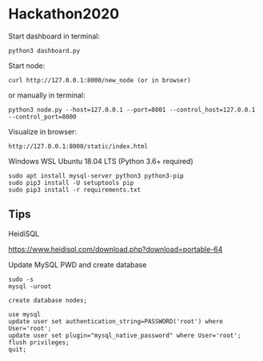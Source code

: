 # Hackathon2020


Start dashboard in terminal:

    python3 dashboard.py


Start node:

    curl http://127.0.0.1:8000/new_node (or in browser)

or manually in terminal:

    python3 node.py --host=127.0.0.1 --port=8001 --control_host=127.0.0.1 --control_port=8000

Visualize in browser:

    http://127.0.0.1:8000/static/index.html


Windows WSL Ubuntu 18.04 LTS (Python 3.6+ required)

    sudo apt install mysql-server python3 python3-pip
    sudo pip3 install -U setuptools pip
    sudo pip3 install -r requirements.txt

## Tips

HeidiSQL

https://www.heidisql.com/download.php?download=portable-64

Update MySQL PWD and create database

    sudo -s
    mysql -uroot

    create database nodes;

    use mysql
    update user set authentication_string=PASSWORD('root') where User='root';
    update user set plugin="mysql_native_password" where User='root';
    flush privileges;
    quit;

